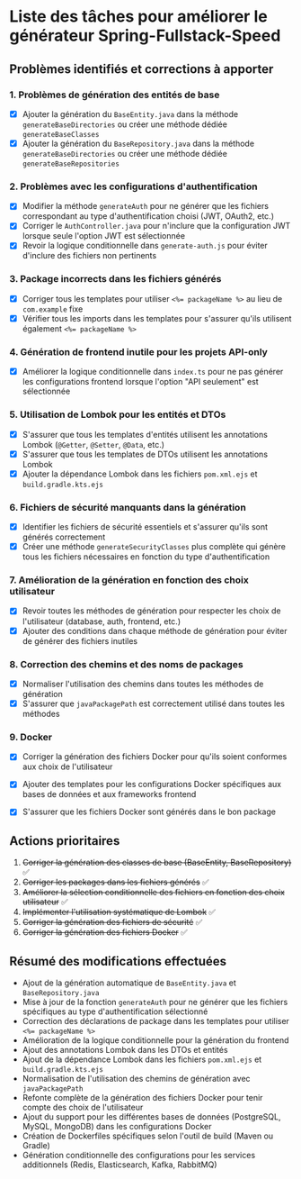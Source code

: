 # Liste des tâches pour améliorer le générateur Spring-Fullstack-Speed

## Problèmes identifiés et corrections à apporter

### 1. Problèmes de génération des entités de base
- [x] Ajouter la génération du `BaseEntity.java` dans la méthode `generateBaseDirectories` ou créer une méthode dédiée `generateBaseClasses`
- [x] Ajouter la génération du `BaseRepository.java` dans la méthode `generateBaseDirectories` ou créer une méthode dédiée `generateBaseRepositories`

### 2. Problèmes avec les configurations d'authentification
- [x] Modifier la méthode `generateAuth` pour ne générer que les fichiers correspondant au type d'authentification choisi (JWT, OAuth2, etc.)
- [x] Corriger le `AuthController.java` pour n'inclure que la configuration JWT lorsque seule l'option JWT est sélectionnée
- [x] Revoir la logique conditionnelle dans `generate-auth.js` pour éviter d'inclure des fichiers non pertinents

### 3. Package incorrects dans les fichiers générés
- [x] Corriger tous les templates pour utiliser `<%= packageName %>` au lieu de `com.example` fixe
- [x] Vérifier tous les imports dans les templates pour s'assurer qu'ils utilisent également `<%= packageName %>`

### 4. Génération de frontend inutile pour les projets API-only
- [x] Améliorer la logique conditionnelle dans `index.ts` pour ne pas générer les configurations frontend lorsque l'option "API seulement" est sélectionnée

### 5. Utilisation de Lombok pour les entités et DTOs
- [x] S'assurer que tous les templates d'entités utilisent les annotations Lombok (`@Getter`, `@Setter`, `@Data`, etc.)
- [x] S'assurer que tous les templates de DTOs utilisent les annotations Lombok
- [x] Ajouter la dépendance Lombok dans les fichiers `pom.xml.ejs` et `build.gradle.kts.ejs`

### 6. Fichiers de sécurité manquants dans la génération
- [x] Identifier les fichiers de sécurité essentiels et s'assurer qu'ils sont générés correctement
- [x] Créer une méthode `generateSecurityClasses` plus complète qui génère tous les fichiers nécessaires en fonction du type d'authentification

### 7. Amélioration de la génération en fonction des choix utilisateur
- [x] Revoir toutes les méthodes de génération pour respecter les choix de l'utilisateur (database, auth, frontend, etc.)
- [x] Ajouter des conditions dans chaque méthode de génération pour éviter de générer des fichiers inutiles

### 8. Correction des chemins et des noms de packages
- [x] Normaliser l'utilisation des chemins dans toutes les méthodes de génération
- [x] S'assurer que `javaPackagePath` est correctement utilisé dans toutes les méthodes

### 9. Docker
- [x] Corriger la génération des fichiers Docker pour qu'ils soient conformes aux choix de l'utilisateur
- [x] Ajouter des templates pour les configurations Docker spécifiques aux bases de données et aux frameworks frontend
- [x] S'assurer que les fichiers Docker sont générés dans le bon package


## Actions prioritaires

1. ~~Corriger la génération des classes de base (BaseEntity, BaseRepository)~~ ✅
2. ~~Corriger les packages dans les fichiers générés~~ ✅
3. ~~Améliorer la sélection conditionnelle des fichiers en fonction des choix utilisateur~~ ✅
4. ~~Implémenter l'utilisation systématique de Lombok~~ ✅
5. ~~Corriger la génération des fichiers de sécurité~~ ✅
6. ~~Corriger la génération des fichiers Docker~~ ✅

## Résumé des modifications effectuées

- Ajout de la génération automatique de `BaseEntity.java` et `BaseRepository.java`
- Mise à jour de la fonction `generateAuth` pour ne générer que les fichiers spécifiques au type d'authentification sélectionné
- Correction des déclarations de package dans les templates pour utiliser `<%= packageName %>`
- Amélioration de la logique conditionnelle pour la génération du frontend
- Ajout des annotations Lombok dans les DTOs et entités
- Ajout de la dépendance Lombok dans les fichiers `pom.xml.ejs` et `build.gradle.kts.ejs`
- Normalisation de l'utilisation des chemins de génération avec `javaPackagePath`
- Refonte complète de la génération des fichiers Docker pour tenir compte des choix de l'utilisateur
- Ajout du support pour les différentes bases de données (PostgreSQL, MySQL, MongoDB) dans les configurations Docker
- Création de Dockerfiles spécifiques selon l'outil de build (Maven ou Gradle)
- Génération conditionnelle des configurations pour les services additionnels (Redis, Elasticsearch, Kafka, RabbitMQ)
